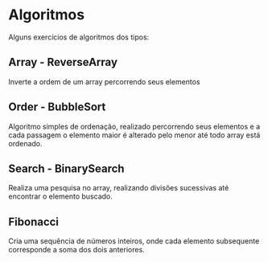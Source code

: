 # Algoritmos

Alguns exercícios de algoritmos dos tipos:


## Array - ReverseArray

Inverte a ordem de um array percorrendo seus elementos

## Order - BubbleSort

Algoritmo simples de ordenação, realizado percorrendo seus elementos e a cada passagem o elemento maior é alterado pelo menor até todo array está ordenado.


## Search - BinarySearch

Realiza uma pesquisa no array, realizando divisões sucessivas até encontrar o elemento buscado.

## Fibonacci

Cria uma sequência de números inteiros, onde cada elemento subsequente corresponde a soma dos dois anteriores.
